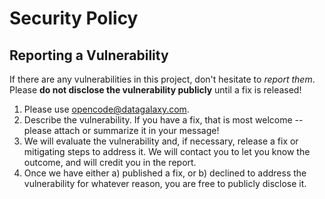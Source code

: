 # Security Policy

## Reporting a Vulnerability

If there are any vulnerabilities in this project, don't hesitate to _report them_. Please **do not disclose the vulnerability publicly** until a fix is released!

1. Please use opencode@datagalaxy.com.
2. Describe the vulnerability. If you have a fix, that is most welcome -- please attach or summarize it in your message!
3. We will evaluate the vulnerability and, if necessary, release a fix or mitigating steps to address it. We will contact you to let you know the outcome, and will credit you in the report.
4. Once we have either a) published a fix, or b) declined to address the vulnerability for whatever reason, you are free to publicly disclose it.
